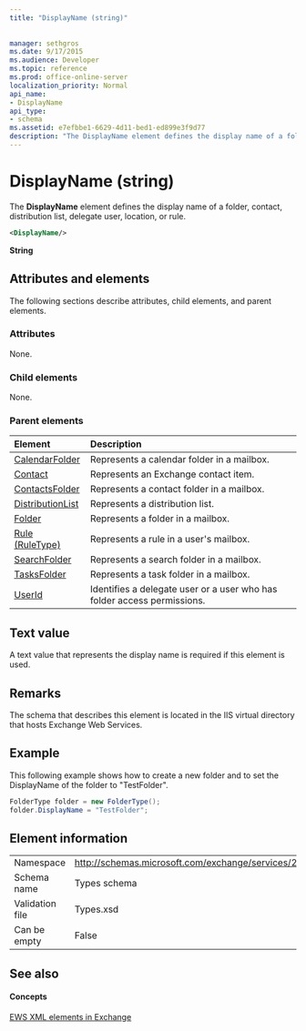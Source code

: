 ```yaml
---
title: "DisplayName (string)"
 
 
manager: sethgros
ms.date: 9/17/2015
ms.audience: Developer
ms.topic: reference
ms.prod: office-online-server
localization_priority: Normal
api_name:
- DisplayName
api_type:
- schema
ms.assetid: e7efbbe1-6629-4d11-bed1-ed899e3f9d77
description: "The DisplayName element defines the display name of a folder, contact, distribution list, delegate user, location, or rule."
---
```


# DisplayName (string)

The **DisplayName** element defines the display name of a folder, contact, distribution list, delegate user, location, or rule. 
  
```XML
<DisplayName/>
```

 **String**
## Attributes and elements

The following sections describe attributes, child elements, and parent elements.
  
### Attributes

None.
  
### Child elements

None.
  
### Parent elements

|**Element**|**Description**|
|:-----|:-----|
|[CalendarFolder](calendarfolder.md) <br/> |Represents a calendar folder in a mailbox.  <br/> |
|[Contact](contact.md) <br/> |Represents an Exchange contact item.  <br/> |
|[ContactsFolder](contactsfolder.md) <br/> |Represents a contact folder in a mailbox.  <br/> |
|[DistributionList](distributionlist.md) <br/> |Represents a distribution list.  <br/> |
|[Folder](folder.md) <br/> |Represents a folder in a mailbox.  <br/> |
|[Rule (RuleType)](rule-ruletype.md) <br/> |Represents a rule in a user's mailbox.  <br/> |
|[SearchFolder](searchfolder.md) <br/> |Represents a search folder in a mailbox.  <br/> |
|[TasksFolder](tasksfolder.md) <br/> |Represents a task folder in a mailbox.  <br/> |
|[UserId](userid.md) <br/> |Identifies a delegate user or a user who has folder access permissions.  <br/> |
   
## Text value

A text value that represents the display name is required if this element is used.
  
## Remarks

The schema that describes this element is located in the IIS virtual directory that hosts Exchange Web Services.
  
## Example

This following example shows how to create a new folder and to set the DisplayName of the folder to "TestFolder".
  
```cs
FolderType folder = new FolderType();
folder.DisplayName = "TestFolder";
```

## Element information

|||
|:-----|:-----|
|Namespace  <br/> |http://schemas.microsoft.com/exchange/services/2006/types  <br/> |
|Schema name  <br/> |Types schema  <br/> |
|Validation file  <br/> |Types.xsd  <br/> |
|Can be empty  <br/> |False  <br/> |
   
## See also

#### Concepts

[EWS XML elements in Exchange](ews-xml-elements-in-exchange.md)

